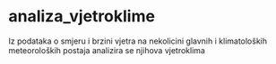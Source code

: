 # analiza_vjetroklime
Iz podataka o smjeru i brzini vjetra na nekolicini glavnih i klimatoloških meteoroloških postaja analizira se njihova vjetroklima
